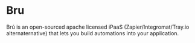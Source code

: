 # Bru
Brú is an open-sourced apache licensed iPaaS (Zapier/Integromat/Tray.io alternaternative) that lets you build automations into your application. 
